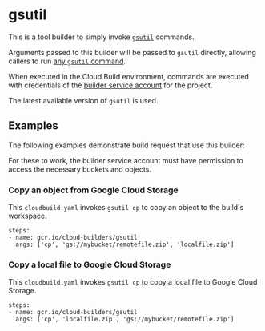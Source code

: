 # gsutil

This is a tool builder to simply invoke
[`gsutil`](https://cloud.google.com/storage/docs/gsutil) commands.

Arguments passed to this builder will be passed to `gsutil` directly, allowing
callers to run
[any `gsutil` command](https://cloud.google.com/storage/docs/gsutil).

When executed in the Cloud Build environment, commands are executed with
credentials of the
[builder service account](https://cloud.google.com/cloud-build/docs/permissions)
for the project.

The latest available version of `gsutil` is used.

## Examples

The following examples demonstrate build request that use this builder:

For these to work, the builder service account must have permission to access
the necessary buckets and objects.

### Copy an object from Google Cloud Storage

This `cloudbuild.yaml` invokes `gsutil cp` to copy an object to the build's
workspace.

```
steps:
- name: gcr.io/cloud-builders/gsutil
  args: ['cp', 'gs://mybucket/remotefile.zip', 'localfile.zip']
```

### Copy a local file to Google Cloud Storage

This `cloudbuild.yaml` invokes `gsutil cp` to copy a local file to Google Cloud
Storage.

```
steps:
- name: gcr.io/cloud-builders/gsutil
  args: ['cp', 'localfile.zip', 'gs://mybucket/remotefile.zip']
```
